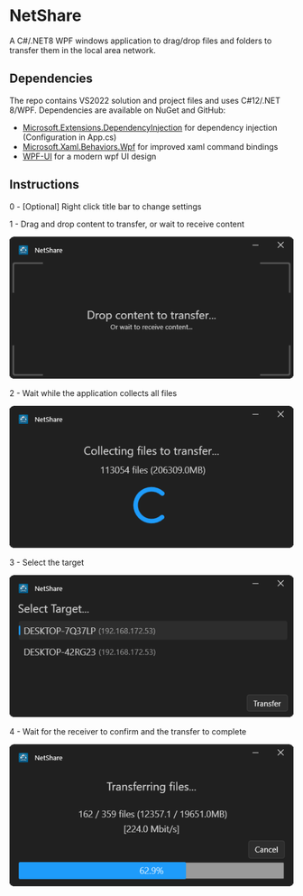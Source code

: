 # NetShare
A C#/.NET8 WPF windows application to drag/drop files and folders to transfer them in the local area network.

## Dependencies
The repo contains VS2022 solution and project files and uses C#12/.NET 8/WPF.
Dependencies are available on NuGet and GitHub:
- [Microsoft.Extensions.DependencyInjection](https://www.nuget.org/packages/Microsoft.Extensions.DependencyInjection/) for dependency injection (Configuration in App.cs)
- [Microsoft.Xaml.Behaviors.Wpf](https://github.com/microsoft/XamlBehaviorsWpf) for improved xaml command bindings
- [WPF-UI](https://github.com/lepoco/wpfui) for a modern wpf UI design

## Instructions
0 - [Optional] Right click title bar to change settings

1 - Drag and drop content to transfer, or wait to receive content

![Drop files](Docs/UI_Drop.png)

2 - Wait while the application collects all files

![Wait for collection](Docs/UI_Collect.png)

3 - Select the target

![Select target](Docs/UI_Target.png)

4 - Wait for the receiver to confirm and the transfer to complete

![Confirm and wait for transfer](Docs/UI_Transfer.png)
